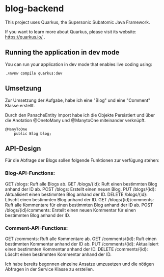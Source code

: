 # blog-backend

This project uses Quarkus, the Supersonic Subatomic Java Framework.

If you want to learn more about Quarkus, please visit its website: https://quarkus.io/ .

## Running the application in dev mode

You can run your application in dev mode that enables live coding using:
```shell script
./mvnw compile quarkus:dev

```

## Umsetzung

Zur Umsetzung der Aufgabe, habe ich eine "Blog" und eine "Comment" Klasse erstellt.

Durch den PanacheEntity Import habe ich die Objekte Persistiert und über die Anotation @OnetoMany und @ManytoOne miteinander verknüpft.

```
@ManyToOne
    public Blog blog;

```
## API-Design

Für die Abfrage der Blogs sollen folgende Funktionen zur verfügung stehen:

### Blog-API-Functions:
GET /blogs: Ruft alle Blogs ab.
GET /blogs/{id}: Ruft einen bestimmten Blog anhand der ID ab.
POST /blogs: Erstellt einen neuen Blog.
PUT /blogs/{id}: Aktualisiert einen bestimmten Blog anhand der ID.
DELETE /blogs/{id}: Löscht einen bestimmten Blog anhand der ID.
GET /blogs/{id}/comments: Ruft alle Kommentare für einen bestimmten Blog anhand der ID ab.
POST /blogs/{id}/comments: Erstellt einen neuen Kommentar für einen bestimmten Blog anhand der ID.

### Comment-API-Functions:
GET /comments: Ruft alle Kommentare ab.
GET /comments/{id}: Ruft einen bestimmten Kommentar anhand der ID ab.
PUT /comments/{id}: Aktualisiert einen bestimmten Kommentar anhand der ID.
DELETE /comments/{id}: Löscht einen bestimmten Kommentar anhand der ID.

Ich habe bereits begonnen einzelne Ansatze umzusetzen und die nötigen Abfragen in der Service Klasse zu erstellen.
